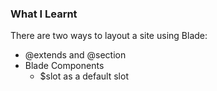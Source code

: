 ### What I Learnt

There are two ways to layout a site using Blade:
* @extends and @section
* Blade Components
	* $slot as a default slot